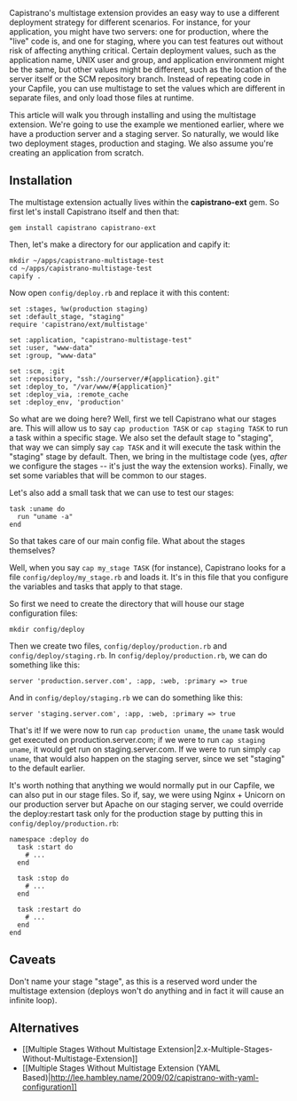 Capistrano's multistage extension provides an easy way to use a different deployment strategy for different scenarios. For instance, for your application, you might have two servers: one for production, where the "live" code is, and one for staging, where you can test features out without risk of affecting anything critical. Certain deployment values, such as the application name, UNIX user and group, and application environment might be the same, but other values might be different, such as the location of the server itself or the SCM repository branch. Instead of repeating code in your Capfile, you can use multistage to set the values which are different in separate files, and only load those files at runtime.

This article will walk you through installing and using the multistage extension. We're going to use the example we mentioned earlier, where we have a production server and a staging server. So naturally, we would like two deployment stages, production and staging. We also assume you're creating an application from scratch.

## Installation

The multistage extension actually lives within the **capistrano-ext** gem. So first let's install Capistrano itself and then that:

    gem install capistrano capistrano-ext

Then, let's make a directory for our application and capify it:

    mkdir ~/apps/capistrano-multistage-test
    cd ~/apps/capistrano-multistage-test
    capify .

Now open `config/deploy.rb` and replace it with this content:

    set :stages, %w(production staging)
    set :default_stage, "staging"
    require 'capistrano/ext/multistage'
    
    set :application, "capistrano-multistage-test"
    set :user, "www-data"
    set :group, "www-data"
    
    set :scm, :git
    set :repository, "ssh://ourserver/#{application}.git"
    set :deploy_to, "/var/www/#{application}"
    set :deploy_via, :remote_cache
    set :deploy_env, 'production'

So what are we doing here? Well, first we tell Capistrano what our stages are. This will allow us to say `cap production TASK` or `cap staging TASK` to run a task within a specific stage. We also set the default stage to "staging", that way we can simply say `cap TASK` and it will execute the task within the "staging" stage by default. Then, we bring in the multistage code (yes, *after* we configure the stages -- it's just the way the extension works). Finally, we set some variables that will be common to our stages.

Let's also add a small task that we can use to test our stages:

    task :uname do
      run "uname -a"
    end

So that takes care of our main config file. What about the stages themselves?

Well, when you say `cap my_stage TASK` (for instance), Capistrano looks for a file `config/deploy/my_stage.rb` and loads it. It's in this file that you configure the variables and tasks that apply to that stage.

So first we need to create the directory that will house our stage configuration files:

    mkdir config/deploy

Then we create two files, `config/deploy/production.rb` and `config/deploy/staging.rb`. In `config/deploy/production.rb`, we can do something like this:

    server 'production.server.com', :app, :web, :primary => true

And in `config/deploy/staging.rb` we can do something like this:

    server 'staging.server.com', :app, :web, :primary => true

That's it! If we were now to run `cap production uname`, the `uname` task would get executed on production.server.com; if we were to run `cap staging uname`, it would get run on staging.server.com. If we were to run simply `cap uname`, that would also happen on the staging server, since we set "staging" to the default earlier.

It's worth nothing that anything we would normally put in our Capfile, we can also put in our stage files. So if, say, we were using Nginx + Unicorn on our production server but Apache on our staging server, we could override the deploy:restart task only for the production stage by putting this in `config/deploy/production.rb`:

    namespace :deploy do
      task :start do
        # ...
      end
      
      task :stop do
        # ...
      end
      
      task :restart do
        # ...
      end
    end
    
## Caveats

Don't name your stage "stage", as this is a reserved word under the multistage extension (deploys won't do anything and in fact it will cause an infinite loop).

## Alternatives

* [[Multiple Stages Without Multistage Extension|2.x-Multiple-Stages-Without-Multistage-Extension]]
* [[Multiple Stages Without Multistage Extension (YAML Based)|http://lee.hambley.name/2009/02/capistrano-with-yaml-configuration]]